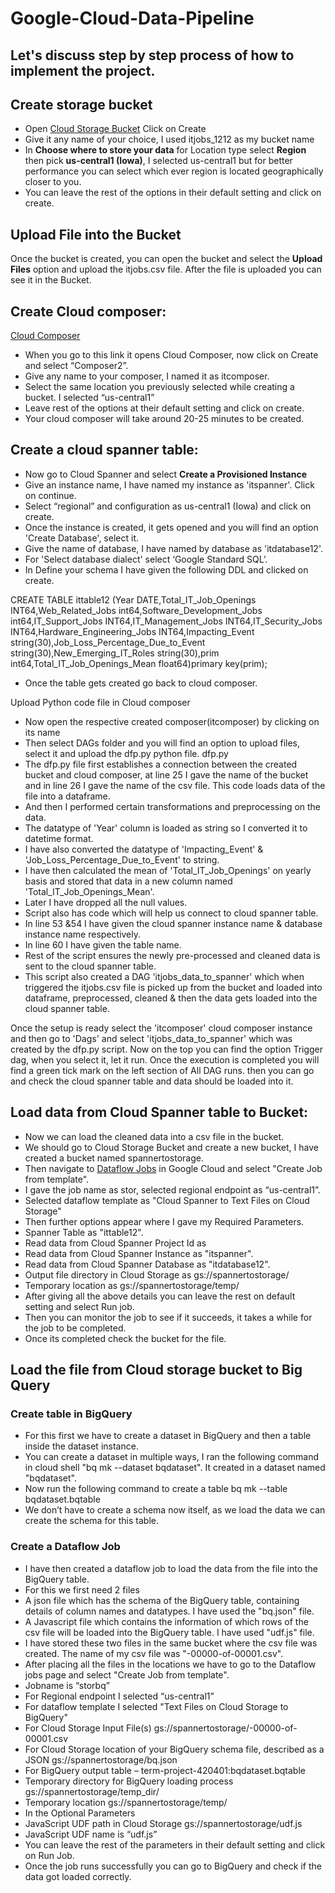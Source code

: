 # Google-Cloud-Data-Pipeline
## Let's discuss step by step process of how to implement the project.
## Create storage bucket
-	Open [Cloud Storage Bucket](https://console.cloud.google.com/storage/browser?project=term-project-418219&supportedpurview=project,organizationId,folder&prefix=&forceOnObjectsSortingFiltering=false&forceOnBucketsSortingFiltering=true) Click on Create
-	Give it any name of your choice, I used itjobs_1212 as my bucket name
-	In **Choose where to store your data** for Location type select **Region** then pick **us-central1 (Iowa)**, I selected us-central1 but for better performance you can select which ever region is located geographically closer to you.
-	You can leave the rest of the options in their default setting and click on create.

## Upload File into the Bucket
Once the bucket is created, you can open the bucket and select the **Upload Files** option and upload the itjobs.csv file. After the file is uploaded you can see it in the Bucket.

## Create Cloud composer:
[Cloud Composer](https://console.cloud.google.com/composer/environments?project=term-project-418219&supportedpurview=project,organizationId,folder&lastRefresh=1713039830116)
- When you go to this link it opens Cloud Composer, now click on Create and select “Composer2”.
- Give any name to your composer, I named it as itcomposer.
- Select the same location you previously selected while creating a bucket. I selected “us-central1”
- Leave rest of the options at their default setting and click on create.
- Your cloud composer will take around 20-25 minutes to be created.

## Create a cloud spanner table:
- Now go to Cloud Spanner and select **Create a Provisioned Instance** 
- Give an instance name, I have named my instance as 'itspanner'. Click on continue.
- Select “regional” and configuration as us-central1 (Iowa) and click on create.
- Once the instance is created, it gets opened and you will find an option 'Create Database', select it.
- Give the name of database, I have named by database as 'itdatabase12'.
- For 'Select database dialect' select ‘Google Standard SQL’.
- In Define your schema I have given the following DDL and clicked on create.

CREATE TABLE ittable12 (Year DATE,Total_IT_Job_Openings INT64,Web_Related_Jobs int64,Software_Development_Jobs int64,IT_Support_Jobs INT64,IT_Management_Jobs INT64,IT_Security_Jobs INT64,Hardware_Engineering_Jobs INT64,Impacting_Event string(30),Job_Loss_Percentage_Due_to_Event string(30),New_Emerging_IT_Roles string(30),prim int64,Total_IT_Job_Openings_Mean float64)primary key(prim);

- Once the table gets created go back to cloud composer.

Upload Python code file in Cloud composer
- Now open the respective created composer(itcomposer) by clicking on its name
- Then select DAGs folder and you will find an option to upload files, select it and upload the dfp.py python file.
dfp.py
- The dfp.py file first establishes a connection between the created bucket and cloud composer, at line 25 I gave the name of the bucket and in line 26 I gave the name of the csv file. This code loads data of the file into a dataframe.
- And then I performed certain transformations and preprocessing on the data.
- The datatype of 'Year' column is loaded as string so I converted it to datetime format.
- I have also converted the datatype of 'Impacting_Event' & 'Job_Loss_Percentage_Due_to_Event' to string.
- I have then calculated the mean of 'Total_IT_Job_Openings' on yearly basis and stored that data in a new column named 'Total_IT_Job_Openings_Mean'.
- Later I have dropped all the null values.
- Script also has code which will help us connect to cloud spanner table.
- In line 53 &54 I have given the cloud spanner instance name & database instance name respectively. 
- In line 60 I have given the table name.
- Rest of the script ensures the newly pre-processed and cleaned data is sent to the cloud spanner table.
- This script also created a DAG 'itjobs_data_to_spanner' which when triggered the itjobs.csv file is picked up from the bucket and loaded into dataframe, preprocessed, cleaned & then the data gets loaded into the cloud spanner table.

Once the setup is ready select the 'itcomposer' cloud composer instance and then go to 'Dags' and select 'itjobs_data_to_spanner' which was created by the dfp.py script.
Now on the top you can find the option Trigger dag, when you select it, let it run. Once the execution is completed you will find a green tick mark on the left section of All DAG runs. then you can go and check the cloud spanner table and data should be loaded into it.


## Load data from Cloud Spanner table to Bucket:

- Now we can load the cleaned data into a csv file in the bucket.
- We should go to Cloud Storage Bucket and create a new bucket, I have created a bucket named spannertostorage.
- Then navigate to [Dataflow Jobs](https://console.cloud.google.com/dataflow/jobs) in Google Cloud and select "Create Job from template".
- I gave the job name as stor, selected regional endpoint as “us-central1”.
- Selected dataflow template as "Cloud Spanner to Text Files on Cloud Storage"
- Then further options appear where I gave my Required Parameters.
- Spanner Table as "ittable12".
- Read data from Cloud Spanner Project Id as
- Read data from Cloud Spanner Instance as "itspanner".
- Read data from Cloud Spanner Database as "itdatabase12".
- Output file directory in Cloud Storage as
gs://spannertostorage/
- Temporary location as
gs://spannertostorage/temp/
- After giving all the above details you can leave the rest on default setting and select Run job.
- Then you can monitor the job to see if it succeeds, it takes a while for the job to be completed.
- Once its completed check the bucket for the file.

## Load the file from Cloud storage bucket to Big Query

### Create table in BigQuery
- For this first we have to create a dataset in BigQuery and then a table inside the dataset instance.
- You can create a dataset in multiple ways, I ran the following command in cloud shell "bq mk --dataset bqdataset". It created in a dataset named "bqdataset".
- Now run the following command to create a table
bq mk --table \
bqdataset.bqtable
- We don’t have to create a schema now itself, as we load the data we can create the schema for this table.

### Create a Dataflow Job
- I have then created a dataflow job to load the data from the file into the BigQuery table.
- For this we first need 2 files
- A json file which has the schema of the BigQuery table, containing details of column names and datatypes. I have used the "bq.json" file.
- A Javascript file which contains the information of which rows of the csv file will be loaded into the BigQuery table. I have used "udf.js" file.
- I have stored these two files in the same bucket where the csv file was created. The name of my csv file was "-00000-of-00001.csv".
- After placing all the files in the locations we have to go to the Dataflow jobs page and select "Create Job from template".
- Jobname is “storbq”
- For Regional endpoint I selected “us-central1”
- For dataflow template I selected "Text Files on Cloud Storage to BigQuery"
- For Cloud Storage Input File(s)
gs://spannertostorage/-00000-of-00001.csv
- For Cloud Storage location of your BigQuery schema file, described as a JSON
gs://spannertostorage/bq.json
- For BigQuery output table – term-project-420401:bqdataset.bqtable
- Temporary directory for BigQuery loading process
gs://spannertostorage/temp_dir/
- Temporary location
gs://spannertostorage/temp/
- In the Optional Parameters
- JavaScript UDF path in Cloud Storage
gs://spannertostorage/udf.js
- JavaScript UDF name is “udf.js”
- You can leave the rest of the parameters in their default setting and click on Run Job.
- Once the job runs successfully you can go to BigQuery and check if the data got loaded correctly.
